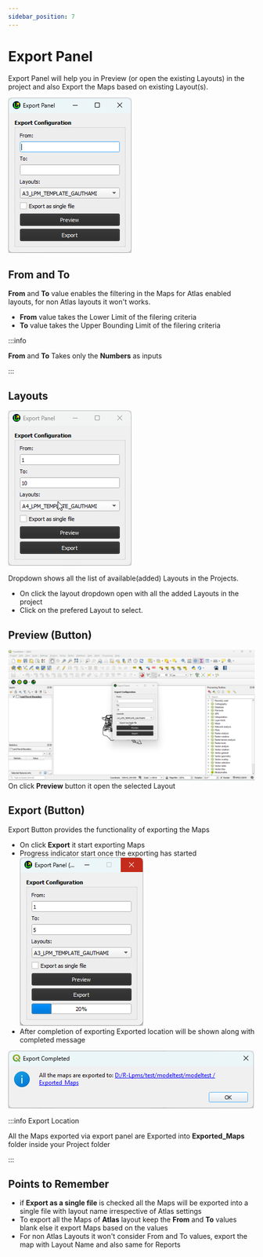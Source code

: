 ```yaml
---
sidebar_position: 7
---
```


# Export Panel

Export Panel will help you in Preview (or open the existing Layouts) in the project and also Export the Maps based on existing Layout(s).

![export_panel](../img/export_panel.png)

## From and To

**From** and **To** value enables the filtering in the Maps for Atlas enabled layouts, for non Atlas layouts it won't works.

- **From** value takes the Lower Limit of the filering criteria
- **To** value takes the Upper Bounding Limit of the filering criteria

:::info

**From** and **To** Takes only the **Numbers** as inputs

:::

## Layouts

![export_panel_layouts](../img/export_panel_layouts.gif)

Dropdown shows all the list of available(added) Layouts in the Projects.

- On click the layout dropdown open with all the added Layouts in the project
- Click on the prefered Layout to select.

## Preview (Button)

![export_panel_preview](../img/export_panel_preview.gif)
On click **Preview** button it open the selected Layout

## Export (Button)

Export Button provides the functionality of exporting the Maps

- On click **Export** it start exporting Maps
- Progress indicator start once the exporting has started
  ![export_progress](../img/export_progress.png)
- After completion of exporting Exported location will be shown along with completed message

![export_progress_completed](../img/export_progress_completed.png)

:::info Export Location

All the Maps exported via export panel are Exported into **Exported_Maps** folder inside your Project folder

:::

## Points to Remember

- if **Export as a single file** is checked all the Maps will be exported into a single file with layout name irrespective of Atlas settings
- To export all the Maps of **Atlas** layout keep the **From** and **To** values blank else it export Maps based on the values
- For non Atlas Layouts it won't consider From and To values, export the map with Layout Name and also same for Reports
